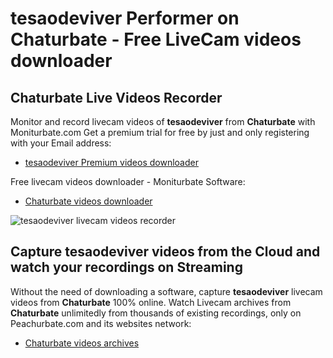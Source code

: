 # tesaodeviver Performer on Chaturbate - Free LiveCam videos downloader

## Chaturbate Live Videos Recorder

Monitor and record livecam videos of **tesaodeviver** from **Chaturbate** with Moniturbate.com
Get a premium trial for free by just and only registering with your Email address:
* [tesaodeviver Premium videos downloader](https://moniturbate.com/request-demo-licence-key.html)

Free livecam videos downloader - Moniturbate Software:
* [Chaturbate videos downloader](https://moniturbate.com/moniturbate-download-software.html)

![tesaodeviver livecam videos recorder](https://peachurnet.com/templates/moniturbate-software.png)


## Capture tesaodeviver videos from the Cloud and watch your recordings on Streaming

Without the need of downloading a software, capture **tesaodeviver** livecam videos from **Chaturbate** 100% online.
Watch Livecam archives from **Chaturbate** unlimitedly from thousands of existing recordings, only on Peachurbate.com and its websites network:
* [Chaturbate videos archives](https://peachurnet.com/)